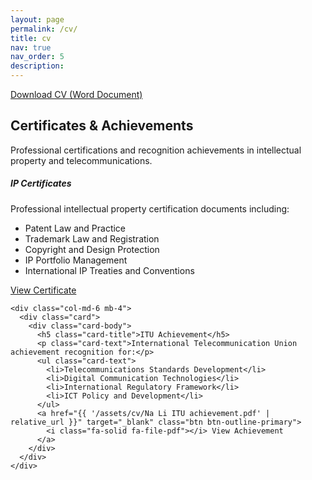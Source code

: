 ```yaml
---
layout: page
permalink: /cv/
title: cv
nav: true
nav_order: 5
description:
---
```


<div class="cv-section">
  <p>
    <a href="{{ '/assets/cv/Na Li_CV_WIPO_IP.docx' | relative_url }}" download class="btn btn-primary">
      <i class="fa-solid fa-download"></i> Download CV (Word Document)
    </a>
  </p>
</div>

<div class="cv-section mt-5">
  <h2>Certificates & Achievements</h2>
  <p>Professional certifications and recognition achievements in intellectual property and telecommunications.</p>
  
  <div class="row">
    <div class="col-md-6 mb-4">
      <div class="card">
        <div class="card-body">
          <h5 class="card-title">IP Certificates</h5>
          <p class="card-text">Professional intellectual property certification documents including:</p>
          <ul class="card-text">
            <li>Patent Law and Practice</li>
            <li>Trademark Law and Registration</li>
            <li>Copyright and Design Protection</li>
            <li>IP Portfolio Management</li>
            <li>International IP Treaties and Conventions</li>
          </ul>
          <a href="{{ '/assets/cv/IP Certificates.pdf' | relative_url }}" target="_blank" class="btn btn-outline-primary">
            <i class="fa-solid fa-file-pdf"></i> View Certificate
          </a>
        </div>
      </div>
    </div>
    
    <div class="col-md-6 mb-4">
      <div class="card">
        <div class="card-body">
          <h5 class="card-title">ITU Achievement</h5>
          <p class="card-text">International Telecommunication Union achievement recognition for:</p>
          <ul class="card-text">
            <li>Telecommunications Standards Development</li>
            <li>Digital Communication Technologies</li>
            <li>International Regulatory Framework</li>
            <li>ICT Policy and Development</li>
          </ul>
          <a href="{{ '/assets/cv/Na Li ITU achievement.pdf' | relative_url }}" target="_blank" class="btn btn-outline-primary">
            <i class="fa-solid fa-file-pdf"></i> View Achievement
          </a>
        </div>
      </div>
    </div>
  </div>
</div>
